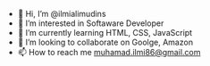 - 👋 Hi, I’m @ilmialimudins
- 👀 I’m interested in Softaware Developer
- 🌱 I’m currently learning HTML, CSS, JavaScript
- 💞️ I’m looking to collaborate on Goolge, Amazon
- 📫 How to reach me muhamad.ilmi86@gmail.com

<!---
ilmialimudins/ilmialimudins is a ✨ special ✨ repository because its `README.md` (this file) appears on your GitHub profile.
You can click the Preview link to take a look at your changes.
--->
